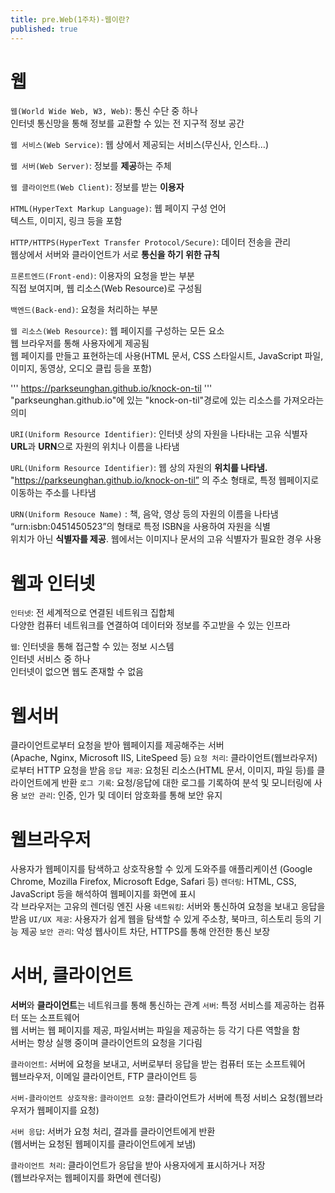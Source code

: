 ```yaml
---
title: pre.Web(1주차)-웹이란?
published: true
---
```


# 웹

`웹(World Wide Web, W3, Web)`: 통신 수단 중 하나  
인터넷 통신망을 통해 정보를 교환할 수 있는 전 지구적 정보 공간

`웹 서비스(Web Service)`: 웹 상에서 제공되는 서비스(무신사, 인스타…)

`웹 서버(Web Server)`: 정보를 **제공**하는 주체

`웹 클라이언트(Web Client)`: 정보를 받는 **이용자**

`HTML(HyperText Markup Language)`: 웹 페이지 구성 언어  
텍스트, 이미지, 링크 등을 포함

`HTTP/HTTPS(HyperText Transfer Protocol/Secure)`: 데이터 전송을 관리  
웹상에서 서버와 클라이언트가 서로 **통신을 하기 위한 규칙**

`프론트엔드(Front-end)`: 이용자의 요청을 받는 부분  
직접 보여지며, 웹 리소스(Web Resource)로 구성됨

`백엔드(Back-end)`: 요청을 처리하는 부분

`웹 리소스(Web Resource)`: 웹 페이지를 구성하는 모든 요소  
웹 브라우저를 통해 사용자에게 제공됨  
웹 페이지를 만들고 표현하는데 사용(HTML 문서, CSS 스타일시트, JavaScript 파일, 이미지, 동영상, 오디오 클립 등을 포함)  

'''
https://parkseunghan.github.io/knock-on-til
'''
"parkseunghan.github.io"에 있는
"knock-on-til"경로에 있는 리소스를 가져오라는 의미

`URI(Uniform Resource Identifier)`: 인터넷 상의 자원을 나타내는 고유 식별자  
**URL**과 **URN**으로 자원의 위치나 이름을 나타냄

`URL(Uniform Resource Identifier)`: 웹 상의 자원의 **위치를 나타냄.**  
"https://parkseunghan.github.io/knock-on-til” 의 주소 형태로, 특정 웹페이지로 이동하는 주소를 나타냄

`URN(Uniform Resouce Name)` : 책, 음악, 영상 등의 자원의 이름을 나타냄  
“urn:isbn:0451450523”의 형태로 특정 ISBN을 사용하여 자원을 식별  
위치가 아닌 **식별자를 제공**. 웹에서는 이미지나 문서의 고유 식별자가 필요한 경우 사용  

# 웹과 인터넷
`인터넷`: 전 세계적으로 연결된 네트워크 집합체  
다양한 컴퓨터 네트워크를 연결하여 데이터와 정보를 주고받을 수 있는 인프라

`웹`: 인터넷을 통해 접근할 수 있는 정보 시스템  
인터넷 서비스 중 하나  
인터넷이 없으면 웹도 존재할 수 없음  


# 웹서버
클라이언트로부터 요청을 받아 웹페이지를 제공해주는 서버  
(Apache, Nginx, Microsoft IIS, LiteSpeed 등)
`요청 처리`: 클라이언트(웹브라우저)로부터 HTTP 요청을 받음
`응답 제공`: 요청된 리소스(HTML 문서, 이미지, 파일 등)를 클라이언트에게 반환
`로그 기록`: 요청/응답에 대한 로그를 기록하여 분석 및 모니터링에 사용
`보안 관리`: 인증, 인가 및 데이터 암호화를 통해 보안 유지  

# 웹브라우저
사용자가 웹페이지를 탐색하고 상호작용할 수 있게 도와주를 애플리케이션
(Google Chrome, Mozilla Firefox, Microsoft Edge, Safari 등)
`렌더링`: HTML, CSS, JavaScript 등을 해석하여 웹페이지를 화면에 표시  
각 브라우저는 고유의 렌더링 엔진 사용
`네트워킹`: 서버와 통신하여 요청을 보내고 응답을 받음
`UI/UX 제공`: 사용자가 쉽게 웹을 탐색할 수 있게 주소창, 북마크, 히스토리 등의 기능 제공
`보안 관리`: 악성 웹사이트 차단, HTTPS를 통해 안전한 통신 보장  

# 서버, 클라이언트
**서버**와 **클라이언트**는 네트워크를 통해 통신하는 관계
`서버`: 특정 서비스를 제공하는 컴퓨터 또는 소프트웨어  
웹 서버는 웹 페이지를 제공, 파일서버는 파일을 제공하는 등 각기 다른 역할을 함  
서버는 항상 실행 중이며 클라이언트의 요청을 기다림

`클라이언트`: 서버에 요청을 보내고, 서버로부터 응답을 받는 컴퓨터 또는 소프트웨어  
웹브라우저, 이메일 클라이언트, FTP 클라이언트 등

`서버-클라이언트 상호작용`:
`클라이언트 요청`: 클라이언트가 서버에 특정 서비스 요청(웹브라우저가 웹페이지를 요청)

`서버 응답`: 서버가 요청 처리, 결과를 클라이언트에게 반환  
(웹서버는 요청된 웹페이지를 클라이언트에게 보냄)

`클라이언트 처리`: 클라이언트가 응답을 받아 사용자에게 표시하거나 저장  
(웹브라우저는 웹페이지를 화면에 렌더링)